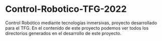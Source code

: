 # Control-Robotico-TFG-2022
Control Robótico mediante tecnologías inmersivas, proyecto desarrollado para el TFG.
En el contenido de este proyecto podemos ver todos los directorios generados en el desarrollo de este proyecto.
